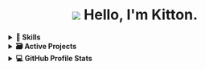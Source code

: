 
<h1 align="center"><img src = "https://raw.githubusercontent.com/MartinHeinz/MartinHeinz/master/wave.gif" width = 30px> Hello, I'm Kitton.  </h1>

<details>
<summary><b>📒 Skills</b></summary>
<div align="center"> 
<table>
<tr>
	<td><img align="center" alt="C" height="30" width="40" src="https://cdn.jsdelivr.net/gh/devicons/devicon/icons/c/c-original.svg" /></td>
	<td><img  align="center" alt="C++" height="30" width="40" src="https://cdn.jsdelivr.net/gh/devicons/devicon/icons/cplusplus/cplusplus-original.svg" /></td>
	<td><img align="center" alt="Python" height="30" width="40" src="https://raw.githubusercontent.com/devicons/devicon/master/icons/python/python-original.svg"></td>
	<td><img align="center" alt="HTML" height="30" width="40" src="https://raw.githubusercontent.com/devicons/devicon/master/icons/html5/html5-original.svg"></td>
	<td><img align="center" alt="CSS" height="30" width="40" src="https://raw.githubusercontent.com/devicons/devicon/master/icons/css3/css3-original.svg"></td>
	
		
</tr>
<tr>
	<td><img align="center" alt="Js" height="30" width="40" src="https://raw.githubusercontent.com/devicons/devicon/master/icons/javascript/javascript-plain.svg"></td>
	<td><img align="center"  alt="Ts" height="30" width="40" src="https://raw.githubusercontent.com/devicons/devicon/master/icons/typescript/typescript-plain.svg"></td>
	<td><img align="center" alt="React" height="30" width="40" src="https://raw.githubusercontent.com/devicons/devicon/master/icons/react/react-original.svg"></td>
	<td><img align="center" alt="Redux" height="30" width="40" src="https://cdn.jsdelivr.net/gh/devicons/devicon/icons/redux/redux-original.svg"></td>
	<td><img align="center" alt="Tailwind" height="30" width="40" src="https://cdn.jsdelivr.net/gh/devicons/devicon/icons/tailwindcss/tailwindcss-plain.svg" /></td>
	
</tr>
<tr>
	<td><img align="center" alt="Node" height="30" width="40" src="https://cdn.jsdelivr.net/gh/devicons/devicon/icons/nodejs/nodejs-original.svg" /></td>
	<td><img align="center" alt="Express" height="30" width="40" src="https://cdn.jsdelivr.net/gh/devicons/devicon/icons/express/express-original.svg" /></td>
	<td><img align="center"  alt="Svelte" height="30" width="40"  src="https://cdn.jsdelivr.net/gh/devicons/devicon/icons/svelte/svelte-original.svg"></td>
	<td><img align="center" alt="Numpy" height="30" width="40" src="https://cdn.jsdelivr.net/gh/devicons/devicon/icons/numpy/numpy-original.svg"></td>
	<td><img align="center" alt="Pandas" height="30" width="40" src="https://cdn.jsdelivr.net/gh/devicons/devicon/icons/pandas/pandas-original.svg"></td>
	</td>
</tr>			
</table>
         
	
</div>
</details> 

<details>
<summary><b>🗃️ Active Projects</b></summary>
<table align="center">
<tr>
	<th><b>Name</b></th>
	<th>Description</th>
</tr>
<tr>
		<td><a href="https://github.com/Kittonn/Vocab-Store"><b>Covid-Tracker</b></a></td>
		<td>Vocabulary quiz for GAT english.</td>
</tr>
<tr>
		<td><a href="https://github.com/Kittonn/Covid-Tracker"><b>Covid-Tracker</b></a></td>
		<td>Reports Covid-19 and Vaccination in Thailand.</td>
</tr>
<tr>
		<td><a href="https://github.com/Kittonn/GameMongGamer"><b>GameMongGamer</b></a></td>
		<td>Change characters from Thai to English.</td>	
</tr>	
<tr>
		<td><a href="https://github.com/Kittonn/Countdown-Website"><b>Countdown-Website</b></a></td>
		<td>Countdown for firstday in KMITL.</td>	
</tr>	
	
</table>
</details> 
<details>
	
<summary><b>💻 GitHub Profile Stats</b></summary>

  <p align="center">
	  <img src="https://github-readme-stats.vercel.app/api/top-langs?username=Kittonn&show_icons=true&locale=en&layout=compact&theme=dark" alt="Kittonn" height="190px"/>
	  <br>
	  <a href="https://github.com/Kittonn"><img alt="Kittonn's Activity Graph" src="https://activity-graph.herokuapp.com/graph?username=Kittonn&custom_title=Kittonn's%20Contribution%20Graph&theme=react-dark" height="190px" />
  </p>
</details>




